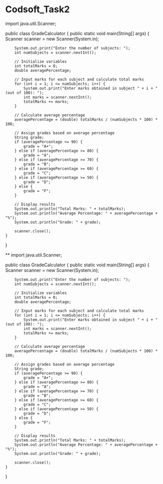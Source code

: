 # Codsoft_Task2
import java.util.Scanner;

public class GradeCalculator {
    public static void main(String[] args) {
        Scanner scanner = new Scanner(System.in);
        
        System.out.print("Enter the number of subjects: ");
        int numSubjects = scanner.nextInt();
        
        // Initialize variables
        int totalMarks = 0;
        double averagePercentage;
        
        // Input marks for each subject and calculate total marks
        for (int i = 1; i <= numSubjects; i++) {
            System.out.print("Enter marks obtained in subject " + i + " (out of 100): ");
            int marks = scanner.nextInt();
            totalMarks += marks;
        }
        
        // Calculate average percentage
        averagePercentage = (double) totalMarks / (numSubjects * 100) * 100;
        
        // Assign grades based on average percentage
        String grade;
        if (averagePercentage >= 90) {
            grade = "A+";
        } else if (averagePercentage >= 80) {
            grade = "A";
        } else if (averagePercentage >= 70) {
            grade = "B";
        } else if (averagePercentage >= 60) {
            grade = "C";
        } else if (averagePercentage >= 50) {
            grade = "D";
        } else {
            grade = "F";
        }
        
        // Display results
        System.out.println("Total Marks: " + totalMarks);
        System.out.println("Average Percentage: " + averagePercentage + "%");
        System.out.println("Grade: " + grade);
        
        scanner.close();
    }
}


**
import java.util.Scanner;

public class GradeCalculator {
    public static void main(String[] args) {
        Scanner scanner = new Scanner(System.in);
        
        System.out.print("Enter the number of subjects: ");
        int numSubjects = scanner.nextInt();
        
        // Initialize variables
        int totalMarks = 0;
        double averagePercentage;
        
        // Input marks for each subject and calculate total marks
        for (int i = 1; i <= numSubjects; i++) {
            System.out.print("Enter marks obtained in subject " + i + " (out of 100): ");
            int marks = scanner.nextInt();
            totalMarks += marks;
        }
        
        // Calculate average percentage
        averagePercentage = (double) totalMarks / (numSubjects * 100) * 100;
        
        // Assign grades based on average percentage
        String grade;
        if (averagePercentage >= 90) {
            grade = "A+";
        } else if (averagePercentage >= 80) {
            grade = "A";
        } else if (averagePercentage >= 70) {
            grade = "B";
        } else if (averagePercentage >= 60) {
            grade = "C";
        } else if (averagePercentage >= 50) {
            grade = "D";
        } else {
            grade = "F";
        }
        
        // Display results
        System.out.println("Total Marks: " + totalMarks);
        System.out.println("Average Percentage: " + averagePercentage + "%");
        System.out.println("Grade: " + grade);
        
        scanner.close();
    }
}
